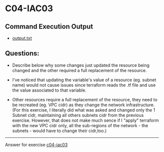 # C04-IAC03

## Command Execution Output

- [output.txt](output.txt)

## Questions:

- Describe below why some changes just updated the resource being changed and the other required a full replacement of the resource.

- I've noticed that updating the variable's value of a resource (eg. subnet name) would not cause issues since terraform reads the .tf file and use the value associated to that variable.
- Other resources require a full replacement of the resource, they need to be recreated (eg. VPC cidr) as they change the network infrastructure.
  (For this exercise, I literally did what was asked and changed only the 1 Subnet cidr, maintaining all others subnets cidr from the previous exercise. However, that does not make much sence if I "apply" terraform with the new VPC cidr only, all the sub-regions of the network - the subnets - would have to change their cidr,too.)

---

Answer for exercise [c04-iac03](https://github.com/devopsacademyau/academy/blob/c41e824fb2a2c55e3a30b2371a87e3a7551b6741/classes/04class/exercises/c04-iac03/README.md)
